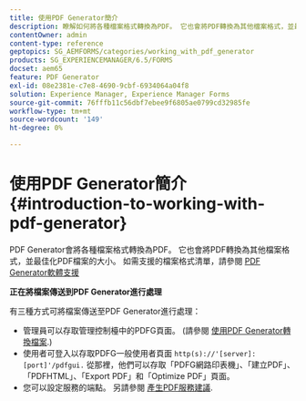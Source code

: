 ```yaml
---
title: 使用PDF Generator簡介
description: 瞭解如何將各種檔案格式轉換為PDF。 它也會將PDF轉換為其他檔案格式，並最佳化PDF檔案的大小。
contentOwner: admin
content-type: reference
geptopics: SG_AEMFORMS/categories/working_with_pdf_generator
products: SG_EXPERIENCEMANAGER/6.5/FORMS
docset: aem65
feature: PDF Generator
exl-id: 08e2381e-c7e8-4690-9cbf-6934064a04f8
solution: Experience Manager, Experience Manager Forms
source-git-commit: 76fffb11c56dbf7ebee9f6805ae0799cd32985fe
workflow-type: tm+mt
source-wordcount: '149'
ht-degree: 0%

---
```


# 使用PDF Generator簡介 {#introduction-to-working-with-pdf-generator}

PDF Generator會將各種檔案格式轉換為PDF。 它也會將PDF轉換為其他檔案格式，並最佳化PDF檔案的大小。 如需支援的檔案格式清單，請參閱 [PDF Generator軟體支援](/help/forms/using/aem-forms-jee-supported-platforms.md)

**正在將檔案傳送到PDF Generator進行處理**

有三種方式可將檔案傳送至PDF Generator進行處理：

* 管理員可以存取管理控制檯中的PDFG頁面。 (請參閱 [使用PDF Generator轉換檔案](/help/forms/using/admin-help/converting-files-using-pdf-generator.md).)
* 使用者可登入以存取PDFG一般使用者頁面 `http(s)://'[server]:[port]'/pdfgui.` 從那裡，他們可以存取「PDFG網路印表機」、「建立PDF」、「PDFHTML」、「Export PDF」和「Optimize PDF」頁面。
* 您可以設定服務的端點。 另請參閱 <!--Fix broken link to Managing Endpoints --> [產生PDF服務建議](configuring-watched-folder-endpoints.md#generate-pdf-service-recommendations).
